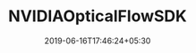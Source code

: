 ---
title: "NVIDIAOpticalFlowSDK"
date: 2019-06-16T17:46:24+05:30
type: "organisations"
org_name: "NVIDIA Corporation"
repo_desc: "Optical Flow SDK exposes the latest hardware capability of Turing GPUs dedicated to computing the relative motion of pixels between images. The hardware uses sophisticated algorithms to yield highly accurate flow vectors, with robust frame-to-frame intensity variations and tracks the true object motion faster and more accurately."
repo_link: https://github.com/NVIDIA/NVIDIAOpticalFlowSDK
---